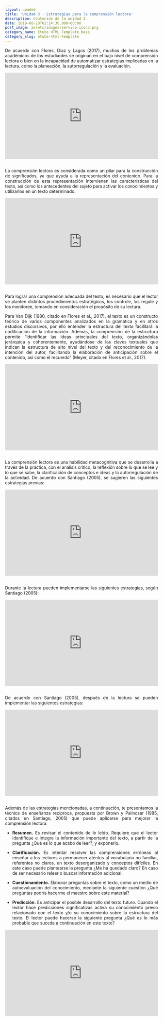 ```yaml
---
layout: upaded
title: 'Unidad 3 - Estrategias para la comprensión lectora'
description: Contenido de la unidad 3
date: 2019-08-28T02:14:30.000+00:00
post_image: assets/images/service-icon3.png
category_name: Etube HTML Template_base
category_slug: etube-html-template
---
```

<p align="justify">De acuerdo con Flores, Díaz y Lagos (2017), muchos de los problemas académicos de los estudiantes se originan en el bajo nivel de comprensión lectora o bien en la incapacidad de automatizar estrategias implicadas en la lectura, como la planeación, la autorregulación y la evaluación.</p>
<div style="width: 100%;"><div style="position: relative; padding-bottom: 56.25%; padding-top: 0; height: 0;"><iframe frameborder="0" width="1200px" height="675px" style="position: absolute; top: 0; left: 0; width: 100%; height: 100%;" src="https://view.genial.ly/5d6848127d814b1002904e5c" type="text/html" allowscriptaccess="always" allowfullscreen="true" scrolling="yes" allownetworking="all"></iframe> </div> </div>
<br/>
<p align="justify">La comprensión lectora es considerada como un pilar para la construcción de significados, ya que ayuda a la representación del contenido. Para la construcción de esta representación intervienen las características del texto, así como los antecedentes del sujeto para activar los conocimientos y utilizarlos en un texto determinado. </p>
<div style="width: 100%;"><div style="position: relative; padding-bottom: 56.25%; padding-top: 0; height: 0;"><iframe frameborder="0" width="1200px" height="675px" style="position: absolute; top: 0; left: 0; width: 100%; height: 100%;" src="https://view.genial.ly/5d687e830355470fc7378d42" type="text/html" allowscriptaccess="always" allowfullscreen="true" scrolling="yes" allownetworking="all"></iframe> </div> </div>
<br/>
<p align="justify">Para lograr una comprensión adecuada del texto, es necesario que el lector se plantee distintos procedimientos estratégicos, los controle, los regule y los monitoree, tomando en consideración el propósito de su lectura. </p>
<p align="justify">Para Van Dijk (1980, citado en Flores et al., 2017), el texto es un constructo teórico de varios componentes analizados en la gramática y en otros estudios discursivos, por ello entender la estructura del texto facilitará la codificación de la información. Además, la comprensión de la estructura permite “identificar las ideas principales del texto, organizándolas jerárquica y coherentemente, ayudándose de las claves textuales que indican la estructura de alto nivel del texto y del reconocimiento de la intención del autor, facilitando la elaboración de anticipación sobre el contenido, así como el recuerdo” (Meyer, citado en Flores  et al., 2017). </p>
<div style="width: 100%;"><div style="position: relative; padding-bottom: 56.25%; padding-top: 0; height: 0;"><iframe frameborder="0" width="1200px" height="675px" style="position: absolute; top: 0; left: 0; width: 100%; height: 100%;" src="https://view.genial.ly/5d6882be39c592100c2b5ea2" type="text/html" allowscriptaccess="always" allowfullscreen="true" scrolling="yes" allownetworking="all"></iframe> </div> </div>
<br/>
<p align="justify">La comprensión lectora es una habilidad metacognitiva que se desarrolla a través de la práctica, con el análisis crítico, la reflexión sobre lo que se lee y lo que se sabe, la clarificación de conceptos e ideas y la autorregulación de la actividad. De acuerdo con Santiago (2005), se sugieren las siguientes estrategias previas: </p>
<div style="width: 100%;"><div style="position: relative; padding-bottom: 56.25%; padding-top: 0; height: 0;"><iframe frameborder="0" width="1200px" height="675px" style="position: absolute; top: 0; left: 0; width: 100%; height: 100%;" src="https://view.genial.ly/5d68883e6e51fb0fe2489f47" type="text/html" allowscriptaccess="always" allowfullscreen="true" scrolling="yes" allownetworking="all"></iframe> </div> </div>
<br/>
<p align="justify">Durante la lectura pueden implementarse las siguientes estrategias, según Santiago (2005):</p>
<div style="width: 100%;"><div style="position: relative; padding-bottom: 56.25%; padding-top: 0; height: 0;"><iframe frameborder="0" width="1200px" height="675px" style="position: absolute; top: 0; left: 0; width: 100%; height: 100%;" src="https://view.genial.ly/5d688c0739c592100c2b6540" type="text/html" allowscriptaccess="always" allowfullscreen="true" scrolling="yes" allownetworking="all"></iframe> </div> </div>
<br/>
<p align="justify">De acuerdo con Santiago (2005), después de la lectura se pueden implementar las siguientes estrategias:</p>
<div style="width: 100%;"><div style="position: relative; padding-bottom: 56.25%; padding-top: 0; height: 0;"><iframe frameborder="0" width="1200px" height="675px" style="position: absolute; top: 0; left: 0; width: 100%; height: 100%;" src="https://view.genial.ly/5d68902ad705a10ff8649be9" type="text/html" allowscriptaccess="always" allowfullscreen="true" scrolling="yes" allownetworking="all"></iframe> </div> </div>
<br/>
<p align="justify">Además de las estrategias mencionadas, a continuación, te presentamos la técnica de enseñanza recíproca, propuesta por Brown y Palincsar (1985, citados en Santiago, 2005) que puede aplicarse para mejorar la comprensión lectora: </p>
<ul class="unorder-list">
    <li><p align="justify"><b>Resumen.</b> Es revisar el contenido de lo leído. Requiere que el lector identifique e integre la información importante del texto, a partir de la pregunta ¿Qué es lo que acabo de leer?, y exponerlo.</p></li> 
    <li><p align="justify"><b>Clarificación.</b> Es intentar resolver las comprensiones erróneas al enseñar a los lectores a permanecer atentos al vocabulario no familiar, referentes no claros, un texto desorganizado y conceptos difíciles. En este caso puede plantearse la pregunta ¿Me ha quedado claro? En caso de ser necesario releer o buscar información adicional.</p></li> 
    <li><p align="justify"><b>Cuestionamiento.</b> Elaborar preguntas sobre el texto, como un medio de autoevaluación del conocimiento, mediante la siguiente cuestión ¿Qué preguntas podría hacerme el maestro sobre este material?</p></li> 
    <li><p align="justify"><b>Predicción.</b> Es anticipar el posible desarrollo del texto futuro. Cuando el lector hace predicciones significativas activa su conocimiento previo relacionado con el texto y/o su conocimiento sobre la estructura del texto. El lector puede hacerse la siguiente pregunta ¿Qué es lo más probable que suceda a continuación en este texto?</p></li>
</ul>
<div style="width: 100%;"><div style="position: relative; padding-bottom: 56.25%; padding-top: 0; height: 0;"><iframe frameborder="0" width="1200px" height="675px" style="position: absolute; top: 0; left: 0; width: 100%; height: 100%;" src="https://view.genial.ly/5d689a34d705a10ff8649f95" type="text/html" allowscriptaccess="always" allowfullscreen="true" scrolling="yes" allownetworking="all"></iframe> </div> </div>
<p align="justify"></p>
<p align="justify"></p>
<br/>
